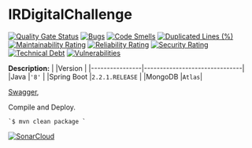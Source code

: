 # IRDigitalChallenge

[![Quality Gate Status](https://sonarcloud.io/api/project_badges/measure?project=leonmatias2015_IRDigitalChallenge&metric=alert_status)](https://sonarcloud.io/dashboard?id=leonmatias2015_IRDigitalChallenge)
[![Bugs](https://sonarcloud.io/api/project_badges/measure?project=leonmatias2015_IRDigitalChallenge&metric=bugs)](https://sonarcloud.io/dashboard?id=leonmatias2015_IRDigitalChallenge)
[![Code Smells](https://sonarcloud.io/api/project_badges/measure?project=leonmatias2015_IRDigitalChallenge&metric=code_smells)](https://sonarcloud.io/dashboard?id=leonmatias2015_IRDigitalChallenge)
[![Duplicated Lines (%)](https://sonarcloud.io/api/project_badges/measure?project=leonmatias2015_IRDigitalChallenge&metric=duplicated_lines_density)](https://sonarcloud.io/dashboard?id=leonmatias2015_IRDigitalChallenge)
[![Maintainability Rating](https://sonarcloud.io/api/project_badges/measure?project=leonmatias2015_IRDigitalChallenge&metric=sqale_rating)](https://sonarcloud.io/dashboard?id=leonmatias2015_IRDigitalChallenge)
[![Reliability Rating](https://sonarcloud.io/api/project_badges/measure?project=leonmatias2015_IRDigitalChallenge&metric=reliability_rating)](https://sonarcloud.io/dashboard?id=leonmatias2015_IRDigitalChallenge)
[![Security Rating](https://sonarcloud.io/api/project_badges/measure?project=leonmatias2015_IRDigitalChallenge&metric=security_rating)](https://sonarcloud.io/dashboard?id=leonmatias2015_IRDigitalChallenge)
[![Technical Debt](https://sonarcloud.io/api/project_badges/measure?project=leonmatias2015_IRDigitalChallenge&metric=sqale_index)](https://sonarcloud.io/dashboard?id=leonmatias2015_IRDigitalChallenge)
[![Vulnerabilities](https://sonarcloud.io/api/project_badges/measure?project=leonmatias2015_IRDigitalChallenge&metric=vulnerabilities)](https://sonarcloud.io/dashboard?id=leonmatias2015_IRDigitalChallenge)


**Description:**
|                |Version                          |
|----------------|-------------------------------|
|Java            |`'8'`            |
|Spring Boot          |`2.2.1.RELEASE`            |
|MongoDB          |`Atlas`|

 [Swagger](http://cloudmsclient-env.eba-34ryryis.us-east-1.elasticbeanstalk.com/swagger-ui.html#/),

Compile and Deploy.

	`$ mvn clean package ` 









[![SonarCloud](https://sonarcloud.io/images/project_badges/sonarcloud-white.svg)](https://sonarcloud.io/dashboard?id=leonmatias2015_IRDigitalChallenge)
